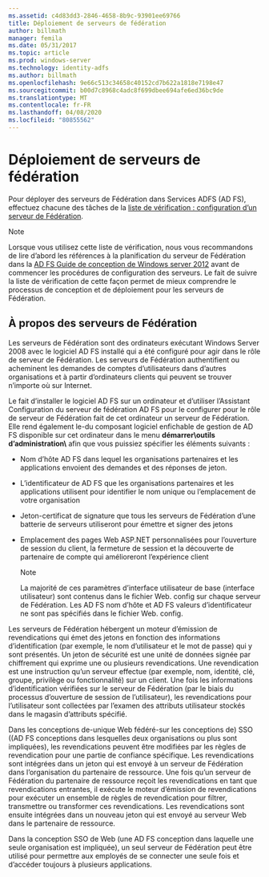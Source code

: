 ```yaml
---
ms.assetid: c4d83dd3-2846-4658-8b9c-93901ee69766
title: Déploiement de serveurs de fédération
author: billmath
manager: femila
ms.date: 05/31/2017
ms.topic: article
ms.prod: windows-server
ms.technology: identity-adfs
ms.author: billmath
ms.openlocfilehash: 9e66c513c34658c40152cd7b622a1818e7198e47
ms.sourcegitcommit: b00d7c8968c4adc8f699dbee694afe6ed36bc9de
ms.translationtype: MT
ms.contentlocale: fr-FR
ms.lasthandoff: 04/08/2020
ms.locfileid: "80855562"
---
```

# <a name="deploying-federation-servers"></a>Déploiement de serveurs de fédération

Pour déployer des serveurs de Fédération dans Services ADFS \(AD FS\), effectuez chacune des tâches de la [liste de vérification : configuration d’un serveur de Fédération](Checklist--Setting-Up-a-Federation-Server.md).  
  
> [!NOTE]  
> Lorsque vous utilisez cette liste de vérification, nous vous recommandons de lire d’abord les références à la planification du serveur de Fédération dans la [AD FS Guide de conception de Windows server 2012](https://technet.microsoft.com/library/dd807036.aspx) avant de commencer les procédures de configuration des serveurs. Le fait de suivre la liste de vérification de cette façon permet de mieux comprendre le processus de conception et de déploiement pour les serveurs de Fédération.  
  
## <a name="about-federation-servers"></a>À propos des serveurs de Fédération  
Les serveurs de Fédération sont des ordinateurs exécutant Windows Server 2008 avec le logiciel AD FS installé qui a été configuré pour agir dans le rôle de serveur de Fédération. Les serveurs de Fédération authentifient ou acheminent les demandes de comptes d’utilisateurs dans d’autres organisations et à partir d’ordinateurs clients qui peuvent se trouver n’importe où sur Internet.  
  
Le fait d’installer le logiciel AD FS sur un ordinateur et d’utiliser l’Assistant Configuration du serveur de fédération AD FS pour le configurer pour le rôle de serveur de Fédération fait de cet ordinateur un serveur de Fédération. Elle rend également le\-du composant logiciel enfichable de gestion de AD FS disponible sur cet ordinateur dans le menu **démarrer\\outils d’administration\\** afin que vous puissiez spécifier les éléments suivants :  
  
-   Nom d’hôte AD FS dans lequel les organisations partenaires et les applications envoient des demandes et des réponses de jeton.  
  
-   L’identificateur de AD FS que les organisations partenaires et les applications utilisent pour identifier le nom unique ou l’emplacement de votre organisation  
  
-   Jeton\-certificat de signature que tous les serveurs de Fédération d’une batterie de serveurs utiliseront pour émettre et signer des jetons  
  
-   Emplacement des pages Web ASP.NET personnalisées pour l’ouverture de session du client, la fermeture de session et la découverte de partenaire de compte qui amélioreront l’expérience client  
  
    > [!NOTE]  
    > La majorité de ces paramètres d’interface utilisateur de base \(interface utilisateur\) sont contenus dans le fichier Web. config sur chaque serveur de Fédération. Les AD FS nom d’hôte et AD FS valeurs d’identificateur ne sont pas spécifiés dans le fichier Web. config.  
  
Les serveurs de Fédération hébergent un moteur d’émission de revendications qui émet des jetons en fonction des informations d’identification \(par exemple, le nom d’utilisateur et le mot de passe\) qui y sont présentés. Un jeton de sécurité est une unité de données signée par chiffrement qui exprime une ou plusieurs revendications. Une revendication est une instruction qu’un serveur effectue \(par exemple, nom, identité, clé, groupe, privilège ou fonctionnalité\) sur un client. Une fois les informations d’identification vérifiées sur le serveur de Fédération \(par le biais du processus d’ouverture de session de l’utilisateur\), les revendications pour l’utilisateur sont collectées par l’examen des attributs utilisateur stockés dans le magasin d’attributs spécifié.  
  
Dans les conceptions de\-unique Web fédéré\-sur les conceptions de\) SSO \(\(AD FS conceptions dans lesquelles deux organisations ou plus sont impliquées\), les revendications peuvent être modifiées par les règles de revendication pour une partie de confiance spécifique. Les revendications sont intégrées dans un jeton qui est envoyé à un serveur de Fédération dans l’organisation du partenaire de ressource. Une fois qu’un serveur de Fédération du partenaire de ressource reçoit les revendications en tant que revendications entrantes, il exécute le moteur d’émission de revendications pour exécuter un ensemble de règles de revendication pour filtrer, transmettre ou transformer ces revendications. Les revendications sont ensuite intégrées dans un nouveau jeton qui est envoyé au serveur Web dans le partenaire de ressource.  
  
Dans la conception SSO de Web \(une AD FS conception dans laquelle une seule organisation est impliquée\), un seul serveur de Fédération peut être utilisé pour permettre aux employés de se connecter une seule fois et d’accéder toujours à plusieurs applications.  
  

